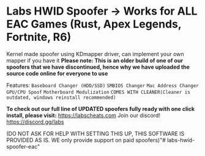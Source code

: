 # Labs HWID Spoofer -> Works for ALL EAC Games (Rust, Apex Legends, Fortnite, R6)

Kernel made spoofer using KDmapper driver, can implement your own mapper if you have it
**Please note: This is an older build of one of our spoofers that we have discontinued, hence why we have uploaded the source code online for everyone to use**


Features:
`Baseboard Changer (HDD/SSD)`
`SMBIOS Changer`
`Mac Address Changer`
`GPU/CPU Spoof`
`Motherboard Modulization`
`COMES WITH CLEANER(Cleaner is outdated, windows reinstall recommended)`

**To check out our full line of UPDATED spoofers fully ready with one click install, please visit:** https://labscheats.com
Join our discord! https://discord.gg/labs


(DO NOT ASK FOR HELP WITH SETTING THIS UP, THIS SOFTWARE IS PROVIDED AS IS. WE only provide support on paid spoofers)"# labs-hwid-spoofer-eac" 

